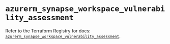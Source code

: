# `azurerm_synapse_workspace_vulnerability_assessment`

Refer to the Terraform Registry for docs: [`azurerm_synapse_workspace_vulnerability_assessment`](https://registry.terraform.io/providers/hashicorp/azurerm/4.21.1/docs/resources/synapse_workspace_vulnerability_assessment).
